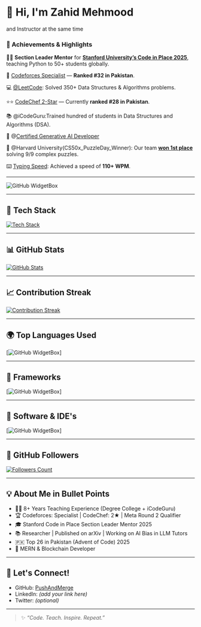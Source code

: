 # 👋 Hi, I'm Zahid Mehmood
and Instructor at the same time

### 🚀 Achievements & Highlights

🧑‍🏫 **Section Leader Mentor** for [**Stanford University’s Code in Place 2025**](https://digitalcredential.stanford.edu/check/65B75C1578500AFCDD0427D0F2C81E3CA24A311AF85C28AC9F20D2EC672F35CCdW03WjJDSFJ5RkVNcEhUT1gzWnVQMGQ1bEhpNENqOGNjNU1DajBTK010RUUvSk9F), teaching Python to 50+ students globally.

🏅 [Codeforces Specialist](https://codeforces.com/profile/weblearning9) — **Ranked #32 in Pakistan**.

💻 [@LeetCode](https://leetcode.com/u/dot_code/): Solved 350+ Data Structures & Algorithms problems.

⭐️⭐️ [CodeChef 2-Star](https://www.codechef.com/users/dot_code01) — Currently **ranked #28 in Pakistan**.

📚 @iCodeGuru:Trained hundred of students in Data Structures and Algorithms (DSA).

🧠 @[Certified Generative AI Developer](https://www.linkedin.com/feed/update/urn:li:activity:7310920840143921155/)

🥇 @Harvard University(CS50x_PuzzleDay_Winner): Our team [**won 1st place**](https://www.linkedin.com/feed/update/urn:li:activity:7316717942438531072/)  solving 9/9 complex puzzles.

⌨️ [Typing Speed](https://www.linkedin.com/feed/update/urn:li:activity:7216128265168551936/): Achieved a speed of **110+ WPM**.


---
![GitHub WidgetBox](https://github-widgetbox.vercel.app/api/profile?username=PushAndMerge&data=followers,repositories,stars,commits)

--- 
## 💼 Tech Stack
<a href="https://github.com/Jurredr/github-widgetbox">
  <img src="https://github-widgetbox.vercel.app/api/skills?skills=HTML,CSS,JavaScript,React,Node.js,Express,MongoDB,Solidity,C++,Python,Git&theme=carbon" alt="Tech Stack"/>
</a>

---

## 📊 GitHub Stats
<a href="https://github.com/Jurredr/github-widgetbox">
  <img src="https://github-widgetbox.vercel.app/api/profile?username=PushAndMerge&theme=graywhite" alt="GitHub Stats"/>
</a>

---

## 📈 Contribution Streak
<a href="https://github.com/Jurredr/github-widgetbox">
  <img src="https://github-widgetbox.vercel.app/api/streak?username=PushAndMerge&theme=dark" alt="Contribution Streak"/>
</a>

---

## 🌍 Top Languages Used
[![GitHub WidgetBox](https://github-widgetbox.vercel.app/api/skills?languages=js,python,html,css,c,cpp)]

---

## 🧱 Frameworks

[![GitHub WidgetBox](https://github-widgetbox.vercel.app/api/skills?frameworks=vue,react,bootstrap,tailwind,express,angular)]

---
## 🧰 Software & IDE's

[![GitHub WidgetBox](https://github-widgetbox.vercel.app/api/skills?software=windows,vscode)]

---

## 🤝 GitHub Followers
<a href="https://github.com/Jurredr/github-widgetbox">
  <img src="https://github-widgetbox.vercel.app/api/followers?username=PushAndMerge&theme=light" alt="Followers Count"/>
</a>

---

## 💡 About Me in Bullet Points

- 🧑‍🏫 8+ Years Teaching Experience (Degree College + iCodeGuru)
- 🏆 Codeforces: Specialist | CodeChef: 2★ | Meta Round 2 Qualifier
- 🎓 Stanford Code in Place Section Leader Mentor 2025
- 📚 Researcher | Published on arXiv | Working on AI Bias in LLM Tutors
- 🇵🇰 Top 26 in Pakistan (Advent of Code) 2025
- 💼 MERN & Blockchain Developer

---

## 📣 Let's Connect!

- GitHub: [PushAndMerge](https://github.com/PushAndMerge)
- LinkedIn: *(add your link here)*
- Twitter: *(optional)*

---

> ✨ *“Code. Teach. Inspire. Repeat.”*
